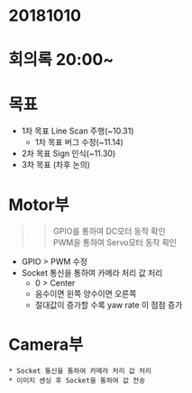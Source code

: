 20181010
==================================
# 회의록 20:00~
# 목표
  * 1차 목표 Line Scan 주행(~10.31)
    * 1차 목표 버그 수정(~11.14)
  * 2차 목표 Sign 인식(~11.30)
  * 3차 목표 (차후 논의)
# Motor부  
>> GPIO를 통하여 DC모터 동작 확인  
>> PWM을 통하여 Servo모터 동작 확인  
  * GPIO > PWM 수정  
  * Socket 통신을 통하여 카메라 처리 값 처리  
      * 0 > Center  
      * 음수이면 왼쪽 양수이면 오른쪽  
      * 절대값이 증가할 수록 yaw rate 이 점점 증가  
# Camera부  
    * Socket 통신을 통하여 카메라 처리 값 처리  
    * 이미지 센싱 후 Socket을 통하여 값 전송  
